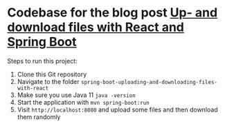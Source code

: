 # Codebase for the blog post [Up- and download files with React and Spring Boot](https://rieckpil.de/howto-up-and-download-files-with-react-and-spring-boot/)

Steps to run this project:

1. Clone this Git repository
2. Navigate to the folder `spring-boot-uploading-and-downloading-files-with-react`
3. Make sure you use Java 11 `java -version`
3. Start the application with `mvn spring-boot:run`
4. Visit `http://localhost:8080` and upload some files and then download them randomly
